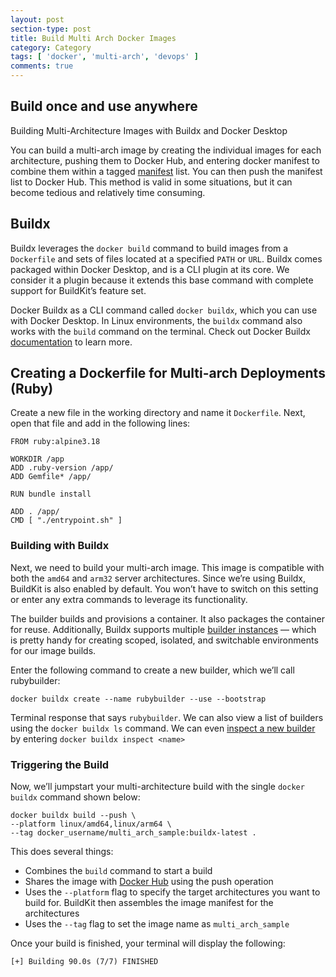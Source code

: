 ```yaml
---
layout: post
section-type: post
title: Build Multi Arch Docker Images
category: Category
tags: [ 'docker', 'multi-arch', 'devops' ]
comments: true
---
```


## Build once and use anywhere

Building Multi-Architecture Images with Buildx and Docker Desktop

You can build a multi-arch image by creating the individual images for each architecture, pushing them to Docker Hub, and entering docker manifest to combine them within a tagged <a href="https://docs.docker.com/engine/reference/commandline/manifest/?_gl=1*1m616nh*_ga*NjA0Mzg4MzYxLjE3MDE3MDc1NzA.*_ga_XJWPQMJYHQ*MTcwMTcwNzU2OS4xLjEuMTcwMTcwNzg1My41OC4wLjA.">manifest</a> list. You can then push the manifest list to Docker Hub. This method is valid in some situations, but it can become tedious and relatively time consuming.

## Buildx

Buildx leverages the `docker build` command to build images from a `Dockerfile` and sets of files located at a specified `PATH` or `URL`. Buildx comes packaged within Docker Desktop, and is a CLI plugin at its core. We consider it a plugin because it extends this base command with complete support for BuildKit’s feature set.

Docker Buildx as a CLI command called `docker buildx`, which you can use with Docker Desktop. In Linux environments, the `buildx` command also works with the `build` command on the terminal. Check out Docker Buildx <a href="https://docs.docker.com/buildx/working-with-buildx/?_gl=1*1tnnquz*_ga*NjA0Mzg4MzYxLjE3MDE3MDc1NzA.*_ga_XJWPQMJYHQ*MTcwMTcwNzU2OS4xLjEuMTcwMTcwNzk1OC42MC4wLjA.">documentation</a> to learn more.

## Creating a Dockerfile for Multi-arch Deployments (Ruby)

Create a new file in the working directory and name it `Dockerfile`. Next, open that file and add in the following lines:

```
FROM ruby:alpine3.18

WORKDIR /app
ADD .ruby-version /app/
ADD Gemfile* /app/

RUN bundle install

ADD . /app/
CMD [ "./entrypoint.sh" ]
```

### Building with Buildx

Next, we need to build your multi-arch image. This image is compatible with both the `amd64` and `arm32` server architectures. Since we’re using Buildx, BuildKit is also enabled by default. You won’t have to switch on this setting or enter any extra commands to leverage its functionality.

The builder builds and provisions a container. It also packages the container for reuse. Additionally, Buildx supports multiple <a href="https://docs.docker.com/build/#work-with-builder-instances">builder instances</a> — which is pretty handy for creating scoped, isolated, and switchable environments for our image builds.

Enter the following command to create a new builder, which we’ll call rubybuilder:

`docker buildx create --name rubybuilder --use --bootstrap`

Terminal response that says `rubybuilder`. We can also view a list of builders using the `docker buildx ls` command. We can even <a href="https://docs.docker.com/engine/reference/commandline/buildx_inspect/?_gl=1*1swxo1x*_ga*NjA0Mzg4MzYxLjE3MDE3MDc1NzA.*_ga_XJWPQMJYHQ*MTcwMTcwNzU2OS4xLjEuMTcwMTcwODM4NS42MC4wLjA.">inspect a new builder</a> by entering `docker buildx inspect <name>`

### Triggering the Build

Now, we’ll jumpstart your multi-architecture build with the single `docker buildx` command shown below:


```
docker buildx build --push \
--platform linux/amd64,linux/arm64 \
--tag docker_username/multi_arch_sample:buildx-latest .
```


This does several things:

* Combines the `build` command to start a build
* Shares the image with <a href="https://hub.docker.com/?_gl=1*tjbbzs*_ga*NjA0Mzg4MzYxLjE3MDE3MDc1NzA.*_ga_XJWPQMJYHQ*MTcwMTcwNzU2OS4xLjEuMTcwMTcwODUxNy42MC4wLjA.">Docker Hub</a> using the push operation
* Uses the `--platform` flag to specify the target architectures you want to build for. BuildKit then assembles the image manifest for the architectures
* Uses the `--tag` flag to set the image name as `multi_arch_sample`

Once your build is finished, your terminal will display the following:

`[+] Building 90.0s (7/7) FINISHED`


